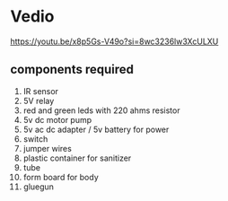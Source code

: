 # Vedio
https://youtu.be/x8p5Gs-V49o?si=8wc3236lw3XcULXU

## components required

1. IR sensor
2. 5V relay
3. red and green leds with 220 ahms resistor
4. 5v dc motor pump
5. 5v ac dc adapter / 5v battery for power
6. switch
7. jumper wires
8. plastic container for sanitizer
9. tube
10. form board for body
11. gluegun
    
##

